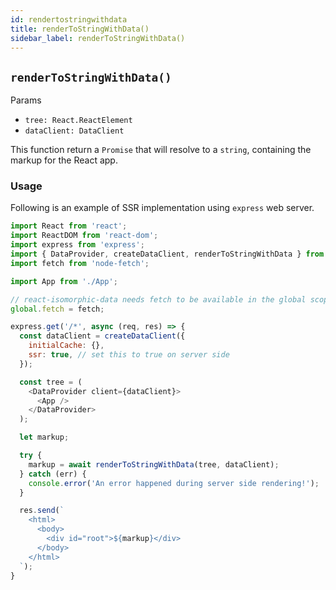 ```yaml
---
id: rendertostringwithdata
title: renderToStringWithData()
sidebar_label: renderToStringWithData()
---
```


## `renderToStringWithData()`
Params
* `tree: React.ReactElement`
* `dataClient: DataClient`

This function return a `Promise` that will resolve to a `string`, containing the markup for the React app.

### Usage
Following is an example of SSR implementation using `express` web server.

```javascript
import React from 'react';
import ReactDOM from 'react-dom';
import express from 'express';
import { DataProvider, createDataClient, renderToStringWithData } from 'react-isomorphic-data';
import fetch from 'node-fetch';

import App from './App';

// react-isomorphic-data needs fetch to be available in the global scope
global.fetch = fetch;

express.get('/*', async (req, res) => {
  const dataClient = createDataClient({
    initialCache: {},
    ssr: true, // set this to true on server side
  });

  const tree = (
    <DataProvider client={dataClient}>
      <App />
    </DataProvider>
  );

  let markup;

  try {
    markup = await renderToStringWithData(tree, dataClient);
  } catch (err) {
    console.error('An error happened during server side rendering!');
  }

  res.send(`
    <html>
      <body>
        <div id="root">${markup}</div>
      </body>
    </html>
  `);
}
```
